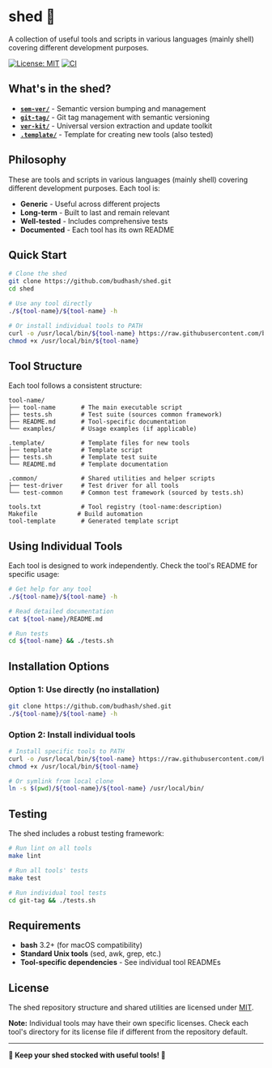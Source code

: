 # shed 🔧

A collection of useful tools and scripts in various languages (mainly shell) covering different development purposes.

[![License: MIT](https://img.shields.io/badge/License-MIT-yellow.svg)](https://opensource.org/licenses/MIT)
[![CI](https://github.com/budhash/shed/workflows/CI/badge.svg)](https://github.com/budhash/shed/actions)

## What's in the shed?

- **[`sem-ver/`](sem-ver/)** - Semantic version bumping and management
- **[`git-tag/`](git-tag/)** - Git tag management with semantic versioning
- **[`ver-kit/`](ver-kit/)** - Universal version extraction and update toolkit
- **[`.template/`](.template/)** - Template for creating new tools (also tested)

## Philosophy

These are tools and scripts in various languages (mainly shell) covering different development purposes. Each tool is:
- **Generic** - Useful across different projects  
- **Long-term** - Built to last and remain relevant
- **Well-tested** - Includes comprehensive tests
- **Documented** - Each tool has its own README

## Quick Start

```bash
# Clone the shed
git clone https://github.com/budhash/shed.git
cd shed

# Use any tool directly
./${tool-name}/${tool-name} -h

# Or install individual tools to PATH
curl -o /usr/local/bin/${tool-name} https://raw.githubusercontent.com/budhash/shed/main/${tool-name}/${tool-name}
chmod +x /usr/local/bin/${tool-name}
```

## Tool Structure

Each tool follows a consistent structure:

```
tool-name/
├── tool-name       # The main executable script
├── tests.sh        # Test suite (sources common framework)
├── README.md       # Tool-specific documentation
└── examples/       # Usage examples (if applicable)

.template/          # Template files for new tools
├── template        # Template script
├── tests.sh        # Template test suite
└── README.md       # Template documentation

.common/            # Shared utilities and helper scripts
├── test-driver     # Test driver for all tools
└── test-common     # Common test framework (sourced by tests.sh)

tools.txt           # Tool registry (tool-name:description)
Makefile           # Build automation
tool-template       # Generated template script
```

## Using Individual Tools

Each tool is designed to work independently. Check the tool's README for specific usage:

```bash
# Get help for any tool
./${tool-name}/${tool-name} -h

# Read detailed documentation
cat ${tool-name}/README.md

# Run tests
cd ${tool-name} && ./tests.sh
```

## Installation Options

### Option 1: Use directly (no installation)
```bash
git clone https://github.com/budhash/shed.git
./${tool-name}/${tool-name} -h
```

### Option 2: Install individual tools
```bash
# Install specific tools to PATH
curl -o /usr/local/bin/${tool-name} https://raw.githubusercontent.com/budhash/shed/main/${tool-name}/${tool-name}
chmod +x /usr/local/bin/${tool-name}

# Or symlink from local clone
ln -s $(pwd)/${tool-name}/${tool-name} /usr/local/bin/
```

## Testing

The shed includes a robust testing framework:

```bash
# Run lint on all tools
make lint

# Run all tools' tests
make test

# Run individual tool tests  
cd git-tag && ./tests.sh
```

## Requirements

- **bash** 3.2+ (for macOS compatibility)
- **Standard Unix tools** (sed, awk, grep, etc.)
- **Tool-specific dependencies** - See individual tool READMEs

## License

The shed repository structure and shared utilities are licensed under [MIT](LICENSE).

**Note:** Individual tools may have their own specific licenses. Check each tool's directory for its license file if different from the repository default.

---

**🔧 Keep your shed stocked with useful tools! 🔧**